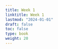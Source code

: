 ```yaml
---
title: Week 1 
linktitle: Week 1
lastmod: "2024-01-01"
draft: false  
toc: false  
type: book  
weight: 20
---
```


<!--

Day 1 Slides ({{% staticref "stat120/Day1.pdf" "newtab" %}}pdf{{% /staticref %}}/{{% staticref "stat120/Day1.html" "newtab" %}}html{{% /staticref %}})



Day 2 Slides ({{% staticref "stat120/Day2.pdf" "newtab" %}}pdf{{% /staticref %}}/{{% staticref "stat120/Day2.html" "newtab" %}}html{{% /staticref %}})


Day 3 Slides ({{% staticref "stat120/Day3.pdf" "newtab" %}}pdf{{% /staticref %}}/{{% staticref "stat120/Day3.html" "newtab" %}}html{{% /staticref %}})


-->
